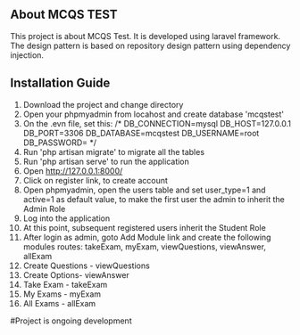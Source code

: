 

## About MCQS TEST

This project is about MCQS Test. It is developed using laravel framework. The design pattern is based on repository design pattern using dependency injection.

## Installation Guide
1. Download the project and change directory
2. Open your phpmyadmin from locahost and create database 'mcqstest'
3. On the .evn file, set this:
/*
    DB_CONNECTION=mysql
    DB_HOST=127.0.0.1
    DB_PORT=3306
    DB_DATABASE=mcqstest
    DB_USERNAME=root
    DB_PASSWORD=
*/
4. Run 'php artisan migrate' to migrate all the tables
5. Run 'php artisan serve' to run the application
6. Open http://127.0.0.1:8000/
7. Click on register link, to create account
8. Open phpmyadmin, open the users table and set user_type=1 and active=1 as default value, to make the first user the admin to inherit the Admin Role
9. Log into the application
10. At this point, subsequent registered users inherit the Student Role
11. After login as admin, goto Add Module link and create the following modules routes: takeExam, myExam, viewQuestions, viewAnswer, allExam
12. Create Questions - viewQuestions	
13. Create Options-	viewAnswer	
14. Take Exam - takeExam	
15. My Exams - myExam	
16. All Exams - allExam

#Project is ongoing development
